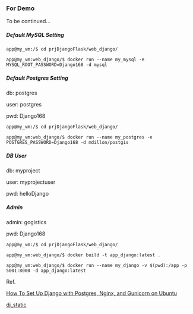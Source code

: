 
### For Demo

To be continued...

##### Default MySQL Setting

```
app@my_vm:/$ cd prjDjangoFlask/web_django/

app@my_vm:web_django/$ docker run --name my_mysql -e MYSQL_ROOT_PASSWORD=Django168 -d mysql
```

##### Default Postgres Setting
db: postgres

user: postgres

pwd: Django168

```
app@my_vm:/$ cd prjDjangoFlask/web_django/

app@my_vm:web_django/$ docker run --name my_postgres -e POSTGRES_PASSWORD=Django168 -d mdillon/postgis
```

##### DB User

db: myproject

user: myprojectuser

pwd: helloDjango

##### Admin

admin: gogistics

pwd: Django168

```
app@my_vm:/$ cd prjDjangoFlask/web_django/

app@my_vm:web_django/$ docker build -t app_django:latest .

app@my_vm:web_django/$ docker run --name my_django -v $(pwd):/app -p 5001:8000 -d app_django:latest

```

Ref.

[How To Set Up Django with Postgres, Nginx, and Gunicorn on Ubuntu](https://www.digitalocean.com/community/tutorials/how-to-set-up-django-with-postgres-nginx-and-gunicorn-on-ubuntu-16-04)

[dj_static](https://github.com/kennethreitz/dj-static)
